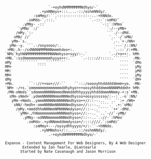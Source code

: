 <pre><code>
                    `-+oyhdNMMMMMMMNdhyo/-`
                .+ymNNmys+:::....-::/oshmNNdy/.
             :smMmy/-``.-:-:-:----:-::--..-+hNNdo.
          .smMdo-`.:::.`               `.-::-`:smMd/`
        .yMNy- -::`                         `-::`:hMmo`
      `yMNo``:/`                               `-/--yMN+
     /mMy.`:-                                  ```./--dMd.
    sMN/ //`                                    `..`-/`sMN/
   yMm-`s.                                       `.-.`+-/NN+
  yMm--y. ```.-/ooyoooo/:.                        `---`/::NN/
 +MN:.h--/sdNNNNMMMNNNmmmhdoo+:.                  `.-::`/:+MN.
`NMs`hyhNNMMMMMMMMMMMNNNmhyso+syy/:-.`          `.-/+o++:. hMh
+MN.`:ssdmmmmmmmmmmmmhyyyo++:.``   `.-:::://:::::.```````  -MN-
mMy    ````````....`````````                         ````  `dMo
MM+            ````                                  ````   yMy
MM:                                                  ````   yMd
MM+                                                  ````   yMy
dMy                                                  ````  `dM+
+Mm.       ``-://++oo+///-``    ``-::/ooooyhhddddddmmm+yo. -MN-
`NM+ -/+s.`ommmmmmmmmmmmmmddhyhyo+++oosyhhdddmmmNNNNMddmh+ hMh
 /MN-oNmds``sdmmmmNNNNNmmmdNmmdddhhyyyyyhhdddmmmNNmmy-+:s`+MN.
  sMm-sNmd+`.ydmmNNNNNNmmmNNNmdhysso+oosyssssso/:--:`.-o`:NN/
   yMm-+Nmds..ymmmNNNNNmNNNNNmdhyso++//::--...```..``:+ /NN+
    sNN/-hmdh+-ommNNNNmNNNNNNmdhyso+//::--..````.` .+:`oMN/
     /mMy.+mmddhhmNNNmmNMNNNNmdyso+//::--..````` `++`-dMd.
      `yMN+./hNmmmmmmmmmNNNNmmhyso+//:--..``..`-//`-yMN/
        .yMNy--odNNNmmmmmNNNmdhyso+/::--..`.://-`:hMmo`
          .smMdo-.+ydNNmmddmmdysso+/::::////.`:smMd/`
             :smMmy+---/oysydhhyyyo/+/:-``-+hNNdo.
                .+yNMNmhs+/::....-::/oshmNNdy/.
                    .-+oyhdNMMMMMMMNdhyo/-`

Expanse - Content Management For Web Designers, By A Web Designer
	    Extended by Ian Tearle, @iantearle
       Started by Nate Cavanaugh and Jason Morrison
</code></pre>
